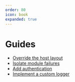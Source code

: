 ```yaml
---
order: 80
icon: book
expanded: true
---
```


# Guides

- [Override the host layout](override-the-host-layout.md)
- [Isolate module failures](isolate-module-failures.md)
- [Add authentication](add-authentication.md)
- [Implement a custom logger](implement-a-custom-logger.md)
